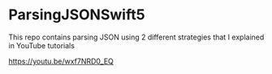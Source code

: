 # ParsingJSONSwift5

This repo contains parsing JSON using 2 different strategies that I explained in YouTube tutorials

https://youtu.be/wxf7NRD0_EQ
